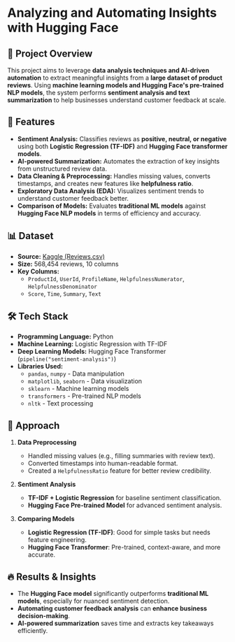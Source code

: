 
# Analyzing and Automating Insights with Hugging Face

## 📌 Project Overview

This project aims to leverage **data analysis techniques and AI-driven automation** to extract meaningful insights from a **large dataset of product reviews**. Using **machine learning models and Hugging Face's pre-trained NLP models**, the system performs **sentiment analysis and text summarization** to help businesses understand customer feedback at scale.

## 🚀 Features
- **Sentiment Analysis:** Classifies reviews as **positive, neutral, or negative** using both **Logistic Regression (TF-IDF)** and **Hugging Face transformer models**.
- **AI-powered Summarization:** Automates the extraction of key insights from unstructured review data.
- **Data Cleaning & Preprocessing:** Handles missing values, converts timestamps, and creates new features like **helpfulness ratio**.
- **Exploratory Data Analysis (EDA):** Visualizes sentiment trends to understand customer feedback better.
- **Comparison of Models:** Evaluates **traditional ML models** against **Hugging Face NLP models** in terms of efficiency and accuracy.

## 📊 Dataset
- **Source:** [Kaggle (Reviews.csv)](https://www.kaggle.com/)
- **Size:** 568,454 reviews, 10 columns
- **Key Columns:**
  - `ProductId`, `UserId`, `ProfileName`, `HelpfulnessNumerator`, `HelpfulnessDenominator`
  - `Score`, `Time`, `Summary`, `Text`
  
## 🛠️ Tech Stack
- **Programming Language:** Python
- **Machine Learning:** Logistic Regression with TF-IDF
- **Deep Learning Models:** Hugging Face Transformer (`pipeline("sentiment-analysis")`)
- **Libraries Used:**
  - `pandas`, `numpy` - Data manipulation
  - `matplotlib`, `seaborn` - Data visualization
  - `sklearn` - Machine learning models
  - `transformers` - Pre-trained NLP models
  - `nltk` - Text processing

## 📌 Approach

1. **Data Preprocessing**
   - Handled missing values (e.g., filling summaries with review text).
   - Converted timestamps into human-readable format.
   - Created a `HelpfulnessRatio` feature for better review credibility.

2. **Sentiment Analysis**
   - **TF-IDF + Logistic Regression** for baseline sentiment classification.
   - **Hugging Face Pre-trained Model** for advanced sentiment analysis.

3. **Comparing Models**
   - **Logistic Regression (TF-IDF)**: Good for simple tasks but needs feature engineering.
   - **Hugging Face Transformer**: Pre-trained, context-aware, and more accurate.

## 🔥 Results & Insights
- The **Hugging Face model** significantly outperforms **traditional ML models**, especially for nuanced sentiment detection.
- **Automating customer feedback analysis** can **enhance business decision-making**.
- **AI-powered summarization** saves time and extracts key takeaways efficiently.

